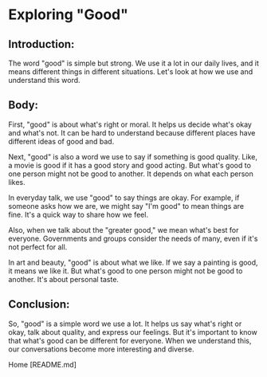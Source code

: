 # Exploring "Good"

## Introduction:

The word "good" is simple but strong. We use it a lot in our daily lives, and it means different things in different situations. Let's look at how we use and understand this word.

## Body:

First, "good" is about what's right or moral. It helps us decide what's okay and what's not. It can be hard to understand because different places have different ideas of good and bad.

Next, "good" is also a word we use to say if something is good quality. Like, a movie is good if it has a good story and good acting. But what's good to one person might not be good to another. It depends on what each person likes.

In everyday talk, we use "good" to say things are okay. For example, if someone asks how we are, we might say "I'm good" to mean things are fine. It's a quick way to share how we feel.

Also, when we talk about the "greater good," we mean what's best for everyone. Governments and groups consider the needs of many, even if it's not perfect for all.

In art and beauty, "good" is about what we like. If we say a painting is good, it means we like it. But what's good to one person might not be good to another. It's about personal taste.

## Conclusion:

So, "good" is a simple word we use a lot. It helps us say what's right or okay, talk about quality, and express our feelings. But it's important to know that what's good can be different for everyone. When we understand this, our conversations become more interesting and diverse.


Home [README.md]
